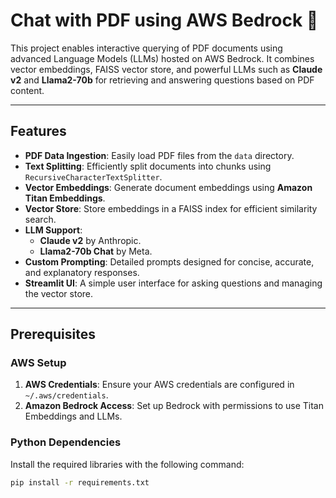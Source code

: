 # Chat with PDF using AWS Bedrock 💁

This project enables interactive querying of PDF documents using advanced Language Models (LLMs) hosted on AWS Bedrock. It combines vector embeddings, FAISS vector store, and powerful LLMs such as **Claude v2** and **Llama2-70b** for retrieving and answering questions based on PDF content.

---

## Features

- **PDF Data Ingestion**: Easily load PDF files from the `data` directory.
- **Text Splitting**: Efficiently split documents into chunks using `RecursiveCharacterTextSplitter`.
- **Vector Embeddings**: Generate document embeddings using **Amazon Titan Embeddings**.
- **Vector Store**: Store embeddings in a FAISS index for efficient similarity search.
- **LLM Support**:
  - **Claude v2** by Anthropic.
  - **Llama2-70b Chat** by Meta.
- **Custom Prompting**: Detailed prompts designed for concise, accurate, and explanatory responses.
- **Streamlit UI**: A simple user interface for asking questions and managing the vector store.

---

## Prerequisites


### AWS Setup
1. **AWS Credentials**: Ensure your AWS credentials are configured in `~/.aws/credentials`.
2. **Amazon Bedrock Access**: Set up Bedrock with permissions to use Titan Embeddings and LLMs.

### Python Dependencies
Install the required libraries with the following command:

```bash
pip install -r requirements.txt
